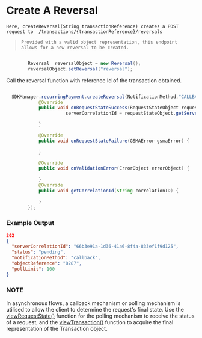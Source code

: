 # Create A Reversal

`Here, createReversal(String transactionReference) creates a POST request to 
/transactions/{transactionReference}/reversals`

> `Provided with a valid object representation, this endpoint allows for a new reversal to be created.`


```java

        Reversal  reversalObject = new Reversal();
        reversalObject.setReversal("reversal");

```
Call the reversal function with reference Id of the transaction obtained.

```java

  SDKManager.recurringPayment.createReversal(NotificationMethod,"CALLBACK URL","PLACE YOUR REFERENCE ID HERE", reversalObject, new RequestStateInterface() {
            @Override
            public void onRequestStateSuccess(RequestStateObject requestStateObject) {
                      serverCorrelationId = requestStateObject.getServerCorrelationId();

            }

            @Override
            public void onRequestStateFailure(GSMAError gsmaError) {
             
            }

            @Override
            public void onValidationError(ErrorObject errorObject) {
                
            }
            @Override
            public void getCorrelationId(String correlationID) {
               
            }
        });

```

### Example Output

```json
202
{
  "serverCorrelationId": "66b3e91a-1d36-41a6-8f4a-833ef1f9d125",
  "status": "pending",
  "notificationMethod": "callback",
  "objectReference": "8287",
  "pollLimit": 100
}
```

### NOTE

In asynchronous flows, a callback mechanism or polling mechanism is utilised to allow the client to determine the request's final state.
Use the <a href="viewRequestState.Readme.md">viewRequestState()</a> function for the polling mechanism to receive the status of a request, and the <a href="viewTransaction.Readme.md">viewTransaction()</a>
function to acquire the final representation of the Transaction object.


